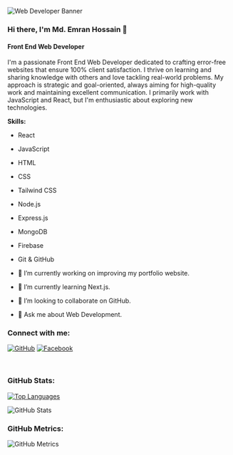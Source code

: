 ![Web Developer Banner](https://w0.peakpx.com/wallpaper/787/387/HD-wallpaper-code-programming-it-technology-dual-wide-background-code-programmer.jpg)

### Hi there, I'm Md. Emran Hossain 👋
#### Front End Web Developer

I'm a passionate Front End Web Developer dedicated to crafting error-free websites that ensure 100% client satisfaction. I thrive on learning and sharing knowledge with others and love tackling real-world problems. My approach is strategic and goal-oriented, always aiming for high-quality work and maintaining excellent communication. I primarily work with JavaScript and React, but I'm enthusiastic about exploring new technologies.

**Skills:** 
- React
- JavaScript
- HTML
- CSS
- Tailwind CSS
- Node.js
- Express.js
- MongoDB
- Firebase
- Git & GitHub

- 🔭 I’m currently working on improving my portfolio website.
- 🌱 I’m currently learning Next.js.
- 👯 I’m looking to collaborate on GitHub.
- 💬 Ask me about Web Development.

### Connect with me:
[![GitHub](https://cdn.jsdelivr.net/npm/simple-icons@3.0.1/icons/github.svg)](https://github.com/Emrandu1989)
[![Facebook](https://cdn.jsdelivr.net/npm/simple-icons@3.0.1/icons/facebook.svg)](https://www.facebook.com/Emrandu1989)

<br />

### GitHub Stats:
[![Top Languages](https://github-readme-stats.vercel.app/api/top-langs/?username=Emrandu1989&layout=compact)](https://github.com/anuraghazra/github-readme-stats)

![GitHub Stats](https://github-readme-stats.vercel.app/api?username=Emrandu1989&show_icons=true&count_private=true)

### GitHub Metrics:
![GitHub Metrics](https://metrics.lecoq.io/Emrandu1989)
